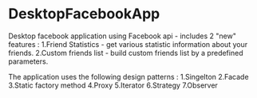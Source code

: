 # DesktopFacebookApp
Desktop facebook application using Facebook api -
includes 2 "new" features :
1.Friend Statistics - get various statistic information about your friends.
2.Custom friends list - build custom friends list by a predefined parameters.

The application uses the following design patterns :
1.Singelton
2.Facade
3.Static factory method
4.Proxy
5.Iterator
6.Strategy
7.Observer
